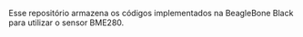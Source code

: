 Esse repositório armazena os códigos implementados na BeagleBone Black para utilizar o sensor BME280.
